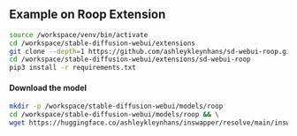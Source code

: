 ## Example on Roop Extension

```bash
source /workspace/venv/bin/activate
cd /workspace/stable-diffusion-webui/extensions
git clone --depth=1 https://github.com/ashleykleynhans/sd-webui-roop.git
cd /workspace/stable-diffusion-webui/extensions/sd-webui-roop
pip3 install -r requirements.txt
```

#### Download the model

```bash
mkdir -p /workspace/stable-diffusion-webui/models/roop
cd /workspace/stable-diffusion-webui/models/roop && \
wget https://huggingface.co/ashleykleynhans/inswapper/resolve/main/inswapper_128.onnx
```

